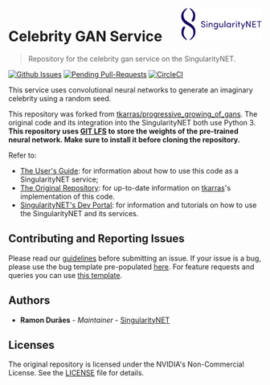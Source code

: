 [issue-template]: ../../issues/new?template=BUG_REPORT.md
[feature-template]: ../../issues/new?template=FEATURE_REQUEST.md

<a href="https://singularitynet.io/">
<img align="right" src="./docs/assets/logo/singularityNETblue.png" alt="drawing" width="160"/>
</a>

# Celebrity GAN Service

> Repository for the celebrity gan service on the SingularityNET.

[![Github Issues](http://githubbadges.herokuapp.com/singnet/celebrity-gan-service/issues.svg?style=flat-square)](https://github.com/singnet/celebrity-gan-service/issues/) 
[![Pending Pull-Requests](http://githubbadges.herokuapp.com/singnet/celebrity-gan-service/pulls.svg?style=flat-square)](https://github.com/singnet/celebrity-gan-service/pulls) 
[![CircleCI](https://circleci.com/gh/singnet/celebrity-gan-service.svg?style=svg)](https://circleci.com/gh/singnet/celebrity-gan-service)

This service uses convolutional neural networks to generate an imaginary celebrity using a random seed.

This repository was forked from [tkarras/progressive_growing_of_gans](https://github.com/tkarras/progressive_growing_of_gans). The original code and its integration into the SingularityNET both use Python 3. **This repository uses [GIT LFS](https://git-lfs.github.com/) to store the weights of the pre-trained neural network. Make sure to install it before cloning the repository.**

Refer to:
- [The User's Guide](https://singnet.github.io/celebrity-gan-service/): for information about how to use this code as a SingularityNET service;
- [The Original Repository](https://github.com/tkarras/progressive_growing_of_gans): for up-to-date information on [tkarras](https://github.com/tkarras)'s implementation of this code.
- [SingularityNET's Dev Portal](https://dev.singularitynet.io/): for information and tutorials on how to use the SingularityNET and its services.

## Contributing and Reporting Issues

Please read our [guidelines](https://github.com/singnet/wiki/blob/master/guidelines/CONTRIBUTING.md#submitting-an-issue) before submitting an issue. If your issue is a bug, please use the bug template pre-populated [here][issue-template]. For feature requests and queries you can use [this template][feature-template].

## Authors

* **Ramon Durães** - *Maintainer* - [SingularityNET](https://www.singularitynet.io)

## Licenses

The original repository is licensed under the NVIDIA's Non-Commercial License. See the [LICENSE](LICENSE) file for details. 

